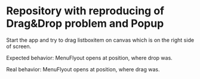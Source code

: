 # Repository with reproducing of Drag&Drop problem and Popup
Start the app and try to drag listboxitem on canvas which is on the right side of screen.

Expected behavior: MenuFlyout opens at position, where drop was.

Real behavior: MenuFlyout opens at position, where drag was.